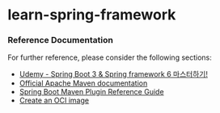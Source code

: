 # learn-spring-framework

### Reference Documentation

For further reference, please consider the following sections:

-   [Udemy - Spring Boot 3 & Spring framework 6 마스터하기!](https://www.udemy.com/course/spring-boot-and-spring-framework-korean/?couponCode=ST8MT40924)
-   [Official Apache Maven documentation](https://maven.apache.org/guides/index.html)
-   [Spring Boot Maven Plugin Reference Guide](https://docs.spring.io/spring-boot/docs/3.2.4/maven-plugin/reference/html/)
-   [Create an OCI image](https://docs.spring.io/spring-boot/docs/3.2.4/maven-plugin/reference/html/#build-image)
